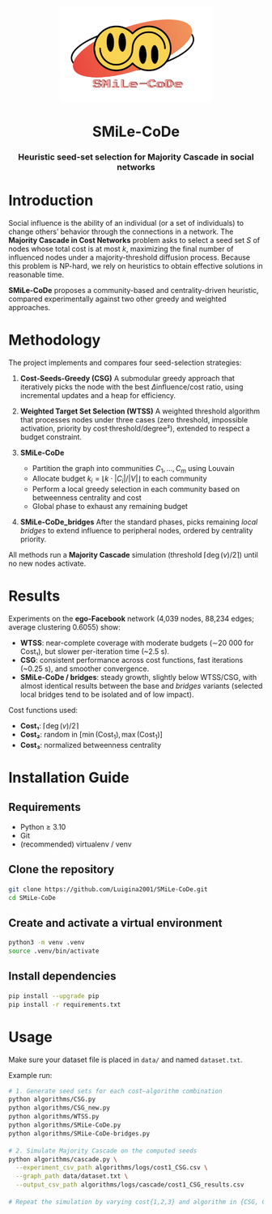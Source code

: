 <div align="center">
    <img src="./assets/SMiLe-CoDe_logo_noBG.png" alt="SMiLe-CoDe logo" width="300"/>
    <h1>SMiLe-CoDe</h1>
    <h3>Heuristic seed-set selection for Majority Cascade in social networks</h3>
</div>

# Introduction

Social influence is the ability of an individual (or a set of individuals) to change others’ behavior through the connections in a network. The **Majority Cascade in Cost Networks** problem asks to select a seed set $S$ of nodes whose total cost is at most $k$, maximizing the final number of influenced nodes under a majority-threshold diffusion process. Because this problem is NP-hard, we rely on heuristics to obtain effective solutions in reasonable time.

**SMiLe-CoDe** proposes a community-based and centrality-driven heuristic, compared experimentally against two other greedy and weighted approaches.

# Methodology

The project implements and compares four seed-selection strategies:

1. **Cost‐Seeds‐Greedy (CSG)**
   A submodular greedy approach that iteratively picks the node with the best $\Delta\text{influence}/\text{cost}$ ratio, using incremental updates and a heap for efficiency.

2. **Weighted Target Set Selection (WTSS)**
   A weighted threshold algorithm that processes nodes under three cases (zero threshold, impossible activation, priority by cost·threshold/degree²), extended to respect a budget constraint.

3. **SMiLe-CoDe**

   * Partition the graph into communities $C_1,\dots,C_m$ using Louvain
   * Allocate budget $k_i = \lfloor k\cdot |C_i|/|V|\rfloor$ to each community
   * Perform a local greedy selection in each community based on betweenness centrality and cost
   * Global phase to exhaust any remaining budget

4. **SMiLe-CoDe\_bridges**
   After the standard phases, picks remaining *local bridges* to extend influence to peripheral nodes, ordered by centrality priority.

All methods run a **Majority Cascade** simulation (threshold $\lceil\deg(v)/2\rceil$) until no new nodes activate.

# Results

Experiments on the **ego-Facebook** network (4,039 nodes, 88,234 edges; average clustering 0.6055) show:

* **WTSS**: near-complete coverage with moderate budgets (∼20 000 for Cost₁), but slower per-iteration time (\~2.5 s).
* **CSG**: consistent performance across cost functions, fast iterations (\~0.25 s), and smoother convergence.
* **SMiLe-CoDe / bridges**: steady growth, slightly below WTSS/CSG, with almost identical results between the base and *bridges* variants (selected local bridges tend to be isolated and of low impact).

Cost functions used:

* **Cost₁**: $\lceil\deg(v)/2\rceil$
* **Cost₂**: random in $[\min(\text{Cost}_1), \max(\text{Cost}_1)]$
* **Cost₃**: normalized betweenness centrality

# Installation Guide

## Requirements

* Python ≥ 3.10
* Git
* (recommended) virtualenv / venv

## Clone the repository

```bash
git clone https://github.com/Luigina2001/SMiLe-CoDe.git
cd SMiLe-CoDe
```

## Create and activate a virtual environment

```bash
python3 -m venv .venv
source .venv/bin/activate
```

## Install dependencies

```bash
pip install --upgrade pip
pip install -r requirements.txt
```

# Usage

Make sure your dataset file is placed in `data/` and named `dataset.txt`.

Example run:

```bash
# 1. Generate seed sets for each cost–algorithm combination
python algorithms/CSG.py
python algorithms/CSG_new.py
python algorithms/WTSS.py
python algorithms/SMiLe-CoDe.py
python algorithms/SMiLe-CoDe-bridges.py

# 2. Simulate Majority Cascade on the computed seeds
python algorithms/cascade.py \
  --experiment_csv_path algorithms/logs/cost1_CSG.csv \
  --graph_path data/dataset.txt \
  --output_csv_path algorithms/logs/cascade/cost1_CSG_results.csv

# Repeat the simulation by varying cost{1,2,3} and algorithm in {CSG, CSG_new, WTSS, SMiLe-CoDe, SMiLe-CoDe-bridges}
```
